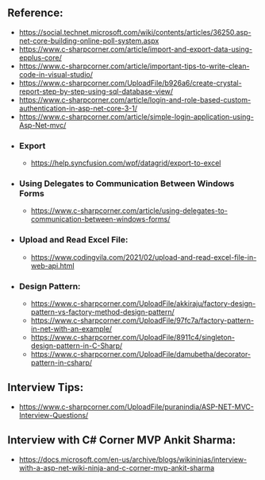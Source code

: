  ## Reference: 

-  https://social.technet.microsoft.com/wiki/contents/articles/36250.asp-net-core-building-online-poll-system.aspx
-  https://www.c-sharpcorner.com/article/import-and-export-data-using-epplus-core/
-  https://www.c-sharpcorner.com/article/important-tips-to-write-clean-code-in-visual-studio/
-  https://www.c-sharpcorner.com/UploadFile/b926a6/create-crystal-report-step-by-step-using-sql-database-view/
-  https://www.c-sharpcorner.com/article/login-and-role-based-custom-authentication-in-asp-net-core-3-1/
-  https://www.c-sharpcorner.com/article/simple-login-application-using-Asp-Net-mvc/
-  ### 	Export
     -  https://help.syncfusion.com/wpf/datagrid/export-to-excel
-  ### 	Using Delegates to Communication Between Windows Forms  
     -  https://www.c-sharpcorner.com/article/using-delegates-to-communication-between-windows-forms/
-  ### Upload and Read Excel File:  
     -  https://www.codingvila.com/2021/02/upload-and-read-excel-file-in-web-api.html
-  ### Design Pattern:  
     -  https://www.c-sharpcorner.com/UploadFile/akkiraju/factory-design-pattern-vs-factory-method-design-pattern/
     -  https://www.c-sharpcorner.com/UploadFile/97fc7a/factory-pattern-in-net-with-an-example/
     -  https://www.c-sharpcorner.com/UploadFile/8911c4/singleton-design-pattern-in-C-Sharp/
     -  https://www.c-sharpcorner.com/UploadFile/damubetha/decorator-pattern-in-csharp/

 ## Interview Tips:
- https://www.c-sharpcorner.com/UploadFile/puranindia/ASP-NET-MVC-Interview-Questions/

 ## Interview with C# Corner MVP Ankit Sharma:
- https://docs.microsoft.com/en-us/archive/blogs/wikininjas/interview-with-a-asp-net-wiki-ninja-and-c-corner-mvp-ankit-sharma
